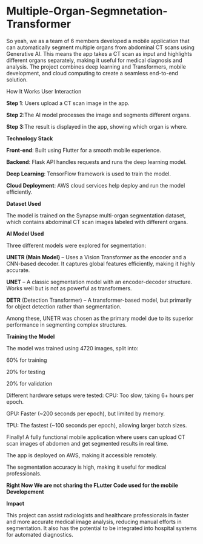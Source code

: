 # Multiple-Organ-Segmnetation-Transformer
So yeah, we as a team of 6 members developed a mobile application that can automatically segment multiple organs from abdominal CT scans using Generative AI. This means the app takes a CT scan as input and highlights different organs separately, making it useful for medical diagnosis and analysis. The project combines deep learning and Transformers, mobile development, and cloud computing to create a seamless end-to-end solution.

How It Works
User Interaction

**Step 1**: Users upload a CT scan image in the app.

**Step 2**:The AI model processes the image and segments different organs.

**Step 3**:The result is displayed in the app, showing which organ is where.

**Technology Stack**

**Front-end**: Built using Flutter for a smooth mobile experience.

**Backend**: Flask API handles requests and runs the deep learning model.

__Deep Learning__: TensorFlow framework is used to train the model.

**Cloud Deployment**: AWS cloud services help deploy and run the model efficiently.


**Dataset Used**

The model is trained on the Synapse multi-organ segmentation dataset, which contains abdominal CT scan images labeled with different organs.

**AI Model Used**

Three different models were explored for segmentation:

**UNETR (Main Model)** – Uses a Vision Transformer as the encoder and a CNN-based decoder. It captures global features efficiently, making it highly accurate.

**UNET** – A classic segmentation model with an encoder-decoder structure. Works well but is not as powerful as transformers.

__DETR__ (Detection Transformer) – A transformer-based model, but primarily for object detection rather than segmentation.

Among these, UNETR was chosen as the primary model due to its superior performance in segmenting complex structures.

**Training the Model**

The model was trained using 4720 images, split into:

60% for training

20% for testing

20% for validation

Different hardware setups were tested:
CPU: Too slow, taking 6+ hours per epoch.

GPU: Faster (~200 seconds per epoch), but limited by memory.

TPU: The fastest (~100 seconds per epoch), allowing larger batch sizes.

Finally!
A fully functional mobile application where users can upload CT scan images of abdomen and get segmented results in real time.

The app is deployed on AWS, making it accessible remotely.

The segmentation accuracy is high, making it useful for medical professionals.

**Right Now We are not sharing the FLutter Code used for the mobile Developement**

**Impact**

This project can assist radiologists and healthcare professionals in faster and more accurate medical image analysis, reducing manual efforts in segmentation. It also has the potential to be integrated into hospital systems for automated diagnostics.
